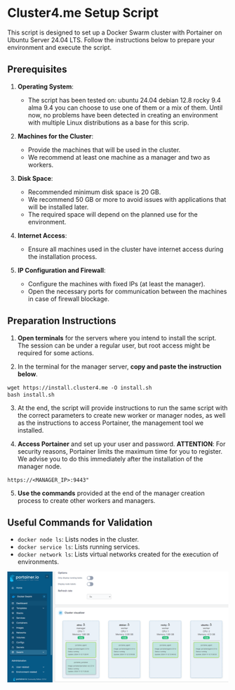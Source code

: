 
# Cluster4.me Setup Script

This script is designed to set up a Docker Swarm cluster with Portainer on Ubuntu Server 24.04 LTS. Follow the instructions below to prepare your environment and execute the script.

## Prerequisites

1. **Operating System**:
   - The script has been tested on:
      ubuntu 24.04
      debian 12.8
      rocky 9.4
      alma 9.4
    you can choose to use one of them or a mix of them. Until now, no problems have been detected in creating an environment with multiple Linux distributions as a base for this scrip.

2. **Machines for the Cluster**:
   - Provide the machines that will be used in the cluster.
   - We recommend at least one machine as a manager and two as workers.

3. **Disk Space**:
   - Recommended minimum disk space is 20 GB.
   - We recommend 50 GB or more to avoid issues with applications that will be installed later.
   - The required space will depend on the planned use for the environment.

4. **Internet Access**:
   - Ensure all machines used in the cluster have internet access during the installation process.

5. **IP Configuration and Firewall**:
   - Configure the machines with fixed IPs (at least the manager).
   - Open the necessary ports for communication between the machines in case of firewall blockage.


## Preparation Instructions

1. **Open terminals** for the servers where you intend to install the script. The session can be under a regular user, but root access might be required for some actions.

2. In the terminal for the manager server, **copy and paste the instruction below**.
```
wget https://install.cluster4.me -O install.sh
bash install.sh
```

3. At the end, the script will provide instructions to run the same script with the correct parameters to create new worker or manager nodes, as well as the instructions to access Portainer, the management tool we installed.

4. **Access Portainer** and set up your user and password. **ATTENTION**: For security reasons, Portainer limits the maximum time for you to register. We advise you to do this immediately after the installation of the manager node.
```
https://<MANAGER_IP>:9443"
```

5. **Use the commands** provided at the end of the manager creation process to create other workers and managers.

## Useful Commands for Validation

- `docker node ls`: Lists nodes in the cluster.
- `docker service ls`: Lists running services.
- `docker network ls`: Lists virtual networks created for the execution of environments.


![Portainer Docker Swarm](docker-swarm/images/Portainer-docker-swarm-alma-rocky-debian-ubuntu.png)

